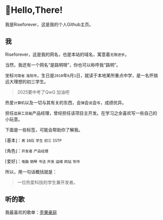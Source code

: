 # 👋Hello,There!

我是Riseforever，这是我的个人Github主页。

## 我

Riseforever，这是我的网名，也是本站的域名，寓意着`无限进步`。

当然，我还有一个网名“是路明呀”，你也可以称呼我“路明”。

坐标`河南省` `洛阳市`，生日是`2010`年`6`月`1`日，就读于本地某所重点中学，是一名怀揣远大理想的初三学生。

> 2025要中考了QwQ 加油吧

热爱`计算机`以及一切与其有关的东西，会`弹`会`说`会`写`，成绩优异。

担任`蓝屏工具箱`产品经理，曾经担任该项目主开发。在学习之余喜欢写一些自己的小玩意。

下面是一些标签，可能会帮助你了解我。

⌈基本⌋：`男` `10后` `学生` `初三` `ISTP`

⌈角色⌋：`开发者` `产品经理`

⌈爱好⌋：`电脑` `钢琴` `书法` `开发` `运维` `网站` `写作`

所以，用一句话概括就是：

> 一位热爱科技的学生兼开发者。

## 听的歌

我最喜欢的歌单：[歪果豪庭](https://music.163.com/playlist?id=12993581853&uct2=U2FsdGVkX1/b2hMwNdYCu8oYlv/M9WXq4Lxut4sK8ao=)
